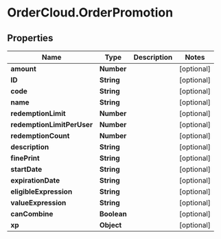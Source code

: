 # OrderCloud.OrderPromotion

## Properties
Name | Type | Description | Notes
------------ | ------------- | ------------- | -------------
**amount** | **Number** |  | [optional] 
**ID** | **String** |  | [optional] 
**code** | **String** |  | [optional] 
**name** | **String** |  | [optional] 
**redemptionLimit** | **Number** |  | [optional] 
**redemptionLimitPerUser** | **Number** |  | [optional] 
**redemptionCount** | **Number** |  | [optional] 
**description** | **String** |  | [optional] 
**finePrint** | **String** |  | [optional] 
**startDate** | **String** |  | [optional] 
**expirationDate** | **String** |  | [optional] 
**eligibleExpression** | **String** |  | [optional] 
**valueExpression** | **String** |  | [optional] 
**canCombine** | **Boolean** |  | [optional] 
**xp** | **Object** |  | [optional] 


